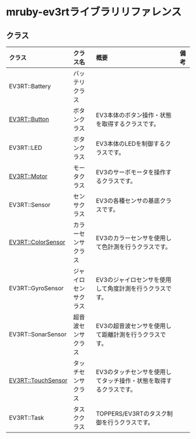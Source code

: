 # mruby-ev3rtライブラリリファレンス

## クラス

|クラス|クラス名|概要|備考|
|:--|:--|:--|:--|
|EV3RT::Battery|バッテリクラス|||
|[EV3RT::Button](Button.md)|ボタンクラス|EV3本体のボタン操作・状態を取得するクラスです。||
|EV3RT::LED|ボタンクラス|EV3本体のLEDを制御するクラスです。||
|[EV3RT::Motor](Motor.md)|モータクラス|EV3のサーボモータを操作するクラスです。||
|EV3RT::Sensor|センサクラス|EV3の各種センサの基底クラスです。||
|[EV3RT::ColorSensor](ColorSensor.md)|カラーセンサクラス|EV3のカラーセンサを使用して色計測を行うクラスです。||
|EV3RT::GyroSensor|ジャイロセンサクラス|EV3のジャイロセンサを使用して角度計測を行うクラスです。||
|EV3RT::SonarSensor|超音波センサクラス|EV3の超音波センサを使用して距離計測を行うクラスです。||
|[EV3RT::TouchSensor](TouchSensor.md)|タッチセンサクラス|EV3のタッチセンサを使用してタッチ操作・状態を取得するクラスです。||
|EV3RT::Task|タスククラス|TOPPERS/EV3RTのタスク制御を行うクラスです。||
